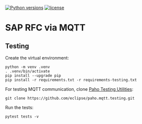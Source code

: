 [![Python versions](https://img.shields.io/badge/python-3.12-blue.svg)](https://www.python.org/downloads/)
[![license](https://img.shields.io/badge/License-MIT-blue.svg)](https://opensource.org/licenses/MIT)

# SAP RFC via MQTT

## Testing

Create the virtual environment:
```
python -m venv .venv
. .venv/bin/activate
pip install --upgrade pip
pip install -r requirements.txt -r requirements-testing.txt
```

For testing MQTT communication, clone [Paho Testing Utilities](https://github.com/eclipse/paho.mqtt.testing):
```
git clone https://github.com/eclipse/paho.mqtt.testing.git
```
Run the tests:
```
pytest tests -v
```
